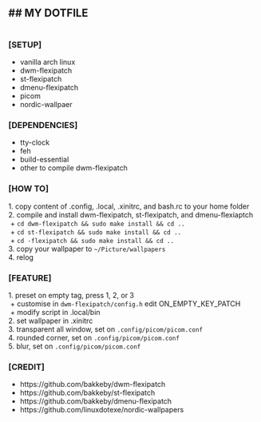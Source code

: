 <h2>## MY DOTFILE</h2>
<img scr="https://github.com/nixon42/dotfiles/Pictures/screenshot/00.png">
<h3>[SETUP]</h2>
<ul>
 <li>vanilla arch linux</li>
 <li>dwm-flexipatch</li>
 <li>st-flexipatch</li>
 <li>dmenu-flexipatch</li>
 <li>picom</li>
 <li>nordic-wallpaer</li>
</ul>
<h3>[DEPENDENCIES]</h3>
<ul>
 <li>tty-clock</li>
 <li>feh</li>
 <li>build-essential</li>
 <li>other to compile dwm-flexipatch</l>
</ul>
<h3>[HOW TO]</h3>
 1. copy content of  .config, .local, .xinitrc, and bash.rc to your home folder<br>
 2. compile and install dwm-flexipatch, st-flexipatch, and dmenu-flexiaptch<br>
    &nbsp;+ <code>cd dwm-flexipatch && sudo make install && cd ..</code><br>
    &nbsp;+ <code>cd st-flexipatch && sudo make install && cd ..</code><br>
    &nbsp;+ <code>cd -flexipatch && sudo make install && cd ..</code><br>
 3. copy your wallpaper to <code>~/Picture/wallpapers</code><br>
 4. relog<br>

<h3>[FEATURE]</h3>
 1. preset on empty tag, press 1, 2, or 3<br>
    &nbsp;+ customise in <code>dwm-flexipatch/config.h</code> edit ON_EMPTY_KEY_PATCH<br>
    &nbsp;+ modify script in .local/bin<br>
 2. set wallpaper in .xinitrc<br>
 3. transparent all window, set on <code>.config/picom/picom.conf</code><br>
 4. rounded corner, set on <code>.config/picom/picom.conf</code><br>
 5. blur, set on <code>.config/picom/picom.conf</code><br>

<h3>[CREDIT]</h3>
<ul>
 <li>https://github.com/bakkeby/dwm-flexipatch</li>
 <li>https://github.com/bakkeby/st-flexipatch</li>
 <li>https://github.com/bakkeby/dmenu-flexipatch</li>
 <li>https://github.com/linuxdotexe/nordic-wallpapers</li>
</ul>
